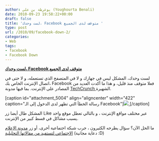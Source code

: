 ```yaml
---
author: يوغرطة بن علي (Youghourta Benali)
date: 2010-09-23 19:58:22+00:00
draft: false
title: 'لست وحدك، Facebook متوقف لدى الجميع '
type: post
url: /2010/09/facebook-down-2/
categories:
- Web
tags:
- facebook
- Facebook Down
---
```


**[لست وحدك، Facebook متوقف لدى الجميع]( https://www.it-scoop.com/2010/09/facebook-down-2/)**


لست وحدك، المشكل ليس في جهازك و لا في المتصفح الذي تستعمله، و لا حتى في اتصال الإنترنت الخاص بك، Facebook فعلا متوقف منذ قليل، و هذا ما أكدت العديد من المصادر على الإنترنت. بما فيها مدونة [TechCrunch ](http://techcrunch.com/2010/09/23/facebook-down/)الشهيرة.

[caption id="attachment_5004" align="aligncenter" width="422" caption="رسالة الخطأ التي تظهر لدى الدخول إلى الـ Facebook"][![](https://www.it-scoop.com/wp-content/uploads/2010/09/facebookd-down.png)
]( https://www.it-scoop.com/2010/09/facebook-down-2/)[/caption]

المشكل طال أيضا زر Like عبر مختلف مواقع الإنترنت ، و بالتالي تعطل موقع واحد يسبب مشاكل في قسط كبير من الإنترنت.

ما الحل الآن؟ سؤال يطرحه الكثيرون ، جرب شبكة اجتماعية أخرى، أو زر [مدونة الإعلام الاجتماعي لتستفيد من مقالاتها التحليلية](https://socialmedia4arab.com/) (دعاية مجانية :D)
